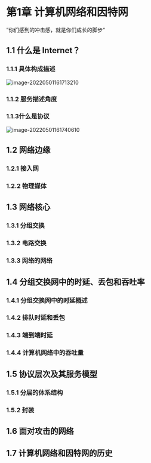 # 第1章 计算机网络和因特网

”你们感到的冲击感，就是你们成长的脚步“

## 1.1 什么是 Internet？

### 1.1.1 具体构成描述

![image-20220501161713210](https://s2.loli.net/2022/05/01/lNvmFjqX6DbcKiE.png)





### 1.1.2 服务描述角度



### 1.1.3什么是协议

![image-20220501161740610](https://s2.loli.net/2022/05/01/4JUPRISWF2A7lM9.png)

## 1.2 网络边缘

### 1.2.1 接入网

### 1.2.2 物理媒体

## 1.3 网络核心

### 1.3.1 分组交换

### 1.3.2 电路交换

### 1.3.3 网络的网络

## 1.4 分组交换网中的时延、丢包和吞吐率

### 1.4.1 分组交换网中的时延概述

### 1.4.2 排队时延和丢包

### 1.4.3 端到端时延

### 1.4.4 计算机网络中的吞吐量

## 1.5 协议层次及其服务模型

### 1.5.1 分层的体系结构

### 1.5.2 封装

## 1.6 面对攻击的网络

## 1.7 计算机网络和因特网的历史

